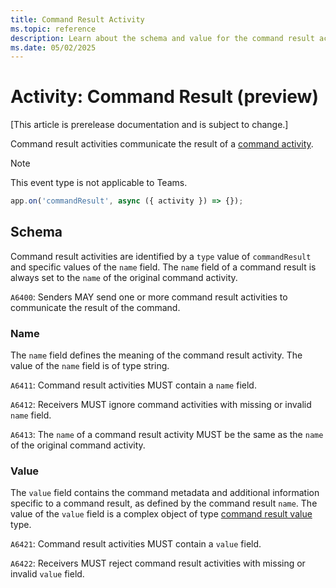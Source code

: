 ```yaml
---
title: Command Result Activity
ms.topic: reference
description: Learn about the schema and value for the command result activity.
ms.date: 05/02/2025
---
```


# Activity: Command Result (preview)

[This article is prerelease documentation and is subject to change.]

Command result activities communicate the result of a [command activity](https://github.com/microsoft/Agents/blob/main/specs/activity/protocol-activity.md#command-activity).

> [!NOTE]
> This event type is not applicable to Teams.

```typescript
app.on('commandResult', async ({ activity }) => {});
```

## Schema

Command result activities are identified by a `type` value of `commandResult` and specific values of the `name` field. The `name` field of a command result is always set to the `name` of the original command activity.

`A6400`: Senders MAY send one or more command result activities to communicate the result of the command.

### Name

The `name` field defines the meaning of the command result activity. The value of the `name` field is of type string.

`A6411`: Command result activities MUST contain a `name` field.

`A6412`: Receivers MUST ignore command activities with missing or invalid `name` field.

`A6413`: The `name` of a command result activity MUST be the same as the `name` of the original command activity.

### Value

The `value` field contains the command metadata and additional information specific to a command result, as defined by the command result `name`. The value of the `value` field is a complex object of type [command result value](https://github.com/microsoft/Agents/blob/main/specs/activity/protocol-activity.md#command-result-value) type.

`A6421`: Command result activities MUST contain a `value` field.

`A6422`: Receivers MUST reject command result activities with missing or invalid `value` field.
